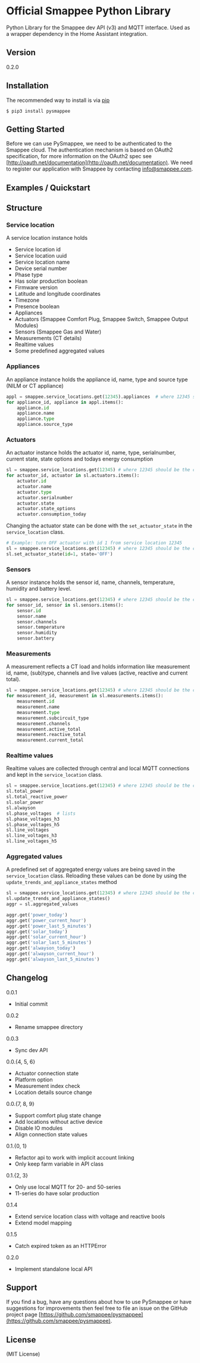 Official Smappee Python Library
===============================

Python Library for the Smappee dev API (v3) and MQTT interface. Used as a wrapper dependency in the Home Assistant integration.

Version
-------

0.2.0

Installation
------------
The recommended way to install is via [pip](https://pypi.org/)

    $ pip3 install pysmappee

Getting Started
---------------
Before we can use PySmappee, we need to be authenticated to the Smappee cloud.
The authentication mechanism is based on OAuth2 specification,
for more information on the OAuth2 spec see [http://oauth.net/documentation](http://oauth.net/documentation).
We need to register our application with Smappee by contacting [info@smappee.com](mailto:info@smappee.com).

Examples / Quickstart
--------------------

Structure
---------
### Service location
A service location instance holds
* Service location id
* Service location uuid
* Service location name
* Device serial number
* Phase type
* Has solar production boolean
* Firmware version
* Latitude and longitude coordinates
* Timezone
* Presence boolean
* Appliances
* Actuators (Smappee Comfort Plug, Smappee Switch, Smappee Output Modules)
* Sensors (Smappee Gas and Water)
* Measurements (CT details)
* Realtime values
* Some predefined aggregated values

### Appliances
An appliance instance holds the appliance id, name, type and source type (NILM or CT appliance)
```python
appl = smappee.service_locations.get(12345).appliances  # where 12345 should be the correct servie location id
for appliance_id, appliance in appl.items():
    appliance.id
    appliance.name
    appliance.type
    appliance.source_type
```

### Actuators
An actuator instance holds the actuator id, name, type, serialnumber, current state, state options and todays energy consumption
```python
sl = smappee.service_locations.get(12345) # where 12345 should be the correct service location id
for actuator_id, actuator in sl.actuators.items():
    actuator.id
    actuator.name
    actuator.type
    actuator.serialnumber
    actuator.state
    actuator.state_options
    actuator.consumption_today
```

Changing the actuator state can be done with the `set_actuator_state` in the `service_location` class.
```python
# Example: turn OFF actuator with id 1 from service location 12345
sl = smappee.service_locations.get(12345) # where 12345 should be the correct service location id
sl.set_actuator_state(id=1, state='OFF')
```

### Sensors
A sensor instance holds the sensor id, name, channels, temperature, humidity and battery level.
```python
sl = smappee.service_locations.get(12345) # where 12345 should be the correct service location id
for sensor_id, sensor in sl.sensors.items():
    sensor.id
    sensor.name
    sensor.channels
    sensor.temperature
    sensor.humidity
    sensor.battery
```

### Measurements
A measurement reflects a CT load and holds information like measurement id, name, (sub)type, channels and live values
(active, reactive and current total).
```python
sl = smappee.service_locations.get(12345) # where 12345 should be the correct service location id
for measurement_id, measurement in sl.measurements.items():
    measurement.id
    measurement.name
    measurement.type
    measurement.subcircuit_type
    measurement.channels
    measurement.active_total
    measurement.reactive_total
    measurement.current_total
```

### Realtime values
Realtime values are collected through central and local MQTT connections and kept in the `service_location` class.
```python
sl = smappee.service_locations.get(12345) # where 12345 should be the correct service location id
sl.total_power
sl.total_reactive_power
sl.solar_power
sl.alwayson
sl.phase_voltages  # lists
sl.phase_voltages_h3
sl.phase_voltages_h5
sl.line_voltages
sl.line_voltages_h3
sl.line_voltages_h5
```

### Aggregated values
A predefined set of aggregated energy values are being saved in the `service_location` class. Reloading these values can
be done by using the `update_trends_and_appliance_states` method
```python
sl = smappee.service_locations.get(12345) # where 12345 should be the correct service location id
sl.update_trends_and_appliance_states()
aggr = sl.aggregated_values

aggr.get('power_today')
aggr.get('power_current_hour')
aggr.get('power_last_5_minutes')
aggr.get('solar_today')
aggr.get('solar_current_hour')
aggr.get('solar_last_5_minutes')
aggr.get('alwayson_today')
aggr.get('alwayson_current_hour')
aggr.get('alwayson_last_5_minutes')
```

Changelog
---------
0.0.1
* Initial commit

0.0.2
* Rename smappee directory

0.0.3
* Sync dev API

0.0.{4, 5, 6}
* Actuator connection state
* Platform option
* Measurement index check
* Location details source change

0.0.{7, 8, 9}
* Support comfort plug state change
* Add locations without active device
* Disable IO modules
* Align connection state values

0.1.{0, 1}
* Refactor api to work with implicit account linking
* Only keep farm variable in API class

0.1.{2, 3}
* Only use local MQTT for 20- and 50-series
* 11-series do have solar production

0.1.4
* Extend service location class with voltage and reactive bools
* Extend model mapping

0.1.5
* Catch expired token as an HTTPError

0.2.0
* Implement standalone local API

Support
-------
If you find a bug, have any questions about how to use PySmappee or have suggestions for improvements then feel free to 
file an issue on the GitHub project page [https://github.com/smappee/pysmappee](https://github.com/smappee/pysmappee).

License
-------
(MIT License)

